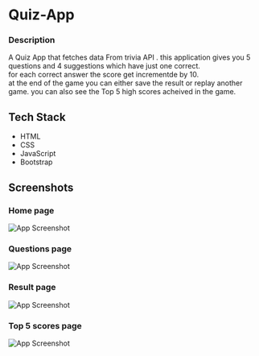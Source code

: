 # Quiz-App
 ### Description
A Quiz App that fetches data From trivia API .
this application gives you 5 questions and 4 suggestions which have just one correct.<br>
for each correct answer the score get incrementde by 10.<br>
at the end of the game you can either save the result or replay another game.
you can also see the Top 5 high scores acheived in the game.

## Tech Stack
- HTML 
- CSS 
- JavaScript
- Bootstrap


## Screenshots
### Home page
![App Screenshot](https://github.com/Bilaloum/Quiz-App/blob/master/ScreenShots/Home.jpg?raw=true)

### Questions page
![App Screenshot](https://github.com/Bilaloum/Quiz-App/blob/master/ScreenShots/Questions.jpg?raw=true)

### Result page
![App Screenshot](https://github.com/Bilaloum/Quiz-App/blob/master/ScreenShots/Result.jpg?raw=true)

### Top 5 scores page
![App Screenshot](https://github.com/Bilaloum/Quiz-App/blob/master/ScreenShots/HighScores.jpg?raw=true)






